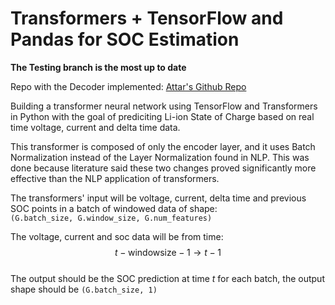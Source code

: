 # Transformers + TensorFlow and Pandas for SOC Estimation

**The Testing branch is the most up to date**

Repo with the Decoder implemented: [Attar's Github Repo](https://github.com/att-ar/transform_decode_soc)

Building a transformer neural network using TensorFlow and Transformers in Python with the goal of prediciting Li-ion State of Charge based on real time voltage, current and delta time data.

This transformer is composed of only the encoder layer, and it uses Batch Normalization instead of the Layer Normalization found in NLP.
This was done because literature said these two changes proved significantly more effective than the NLP application of transformers.

The transformers' input will be voltage, current, delta time and previous SOC points in a batch of windowed data of shape:<br>
```(G.batch_size, G.window_size, G.num_features)```

The voltage, current and soc data will be from time: $$t - \text{windowsize} - 1 \rightarrow t - 1$$<br>
The output should be the SOC prediction at time $t$ for each batch, the output shape should be `(G.batch_size, 1)`
